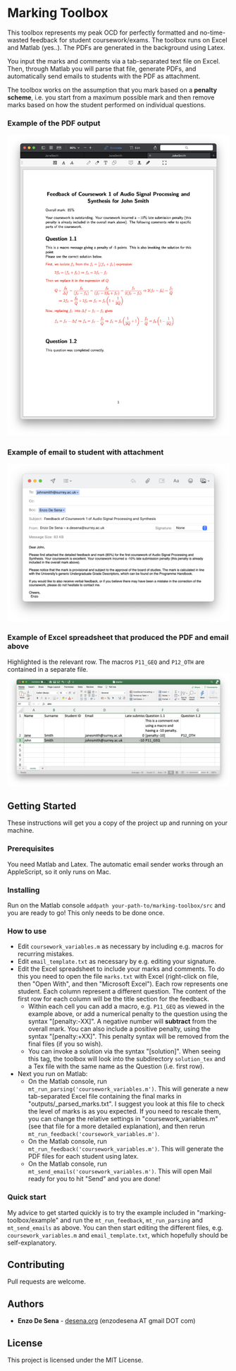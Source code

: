 # Marking Toolbox

This toolbox represents my peak OCD for perfectly formatted and no-time-wasted feedback for student coursework/exams. The toolbox runs on Excel and Matlab (yes..). The PDFs are generated in the background using Latex.

You input the marks and comments via a tab-separated text file on Excel. Then, through Matlab you will parse that file, generate PDFs, and automatically send emails to students with the PDF as attachment.

The toolbox works on the assumption that you mark based on a **penalty scheme**, i.e. you start from a maximum possible mark and then remove marks based on how the student performed on individual questions. 

### Example of the PDF output
<img src="docs/pdfoutput.png" width="600"/>

### Example of email to student with attachment
<img src="docs/email.png" width="600"/>

### Example of Excel spreadsheet that produced the PDF and email above
Highlighted is the relevant row. The macros ```P11_GEQ``` and ```P12_OTH``` are contained in a separate file. 
<img src="docs/excel.png" width="600"/>


## Getting Started

These instructions will get you a copy of the project up and running on your machine.

### Prerequisites

You need Matlab and Latex. The automatic email sender works through an AppleScript, so it only runs on Mac. 

### Installing

Run on the Matlab console ```addpath your-path-to/marking-toolbox/src``` and you are ready to go! This only needs to be done once. 


### How to use


* Edit ```coursework_variables.m``` as necessary by including e.g. macros for recurring mistakes. 
* Edit ```email_template.txt``` as necessary by e.g. editing your signature. 
* Edit the Excel spreadsheet to include your marks and comments. To do this you need to open the file ```marks.txt``` with Excel (right-click on file, then "Open With", and then "Microsoft Excel"). Each row represents one student. Each column represent a different question. The content of the first row for each column will be the title section for the feedback. 
  * Within each cell you can add a macro, e.g. ```P11_GEQ``` as viewed in the example above, or add a numerical penalty to the question using the syntax "[penalty:-XX]". A negative number will **subtract** from the overall mark. You can also include a positive penalty, using the syntax "[penalty:+XX]". This penalty syntax will be removed from the final files (if you so wish). 
  * You can invoke a solution via the syntax "[solution]". When seeing this tag, the toolbox will look into the subdirectory ```solution_tex``` and a Tex file with the same name as the Question (i.e. first row).  
* Next you run on Matlab:
  * On the Matlab console, run ```mt_run_parsing('coursework_variables.m')```. This will generate a new tab-separated Excel file containing the final marks in "outputs/\_parsed_marks.txt". I suggest you look at this file to check the level of marks is as you expected. If you need to rescale them, you can change the relative settings in "coursework_variables.m" (see that file for a more detailed explanation), and then rerun ```mt_run_feedback('coursework_variables.m')```.
  * On the Matlab console, run ```mt_run_feedback('coursework_variables.m')```. This will generate the PDF files for each student using latex.
  * On the Matlab console, run ```mt_send_emails('coursework_variables.m')```. This will open Mail ready for you to hit "Send" and you are done!


### Quick start

My advice to get started quickly is to try the example included in "marking-toolbox/example" and run the ```mt_run_feedback```, ```mt_run_parsing``` and ```mt_send_emails``` as above. You can then start editing the different files, e.g. ```coursework_variables.m``` and ```email_template.txt```, which hopefully should be self-explanatory. 


## Contributing

Pull requests are welcome.

## Authors

* **Enzo De Sena** - [desena.org](https://www.desena.org) (enzodesena AT gmail DOT com)


## License

This project is licensed under the MIT License.

